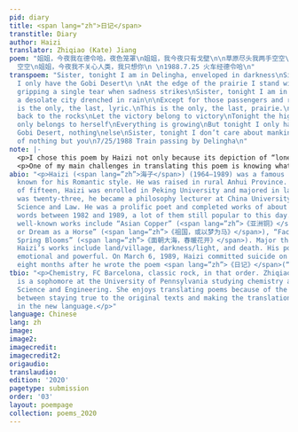 ```yaml
---
pid: diary
title: <span lang="zh">日记</span>
transtitle: Diary
author: Haizi
translator: Zhiqiao (Kate) Jiang
poem: "姐姐，今夜我在德令哈，夜色笼罩\n姐姐，我今夜只有戈壁\n\n草原尽头我两手空空\n悲痛时握不住一颗泪滴\n姐姐，今夜我在德令哈\n这是雨水中一座荒凉的城\n\n除了那些路过的和居住的\n德令哈┄┄今夜\n这是唯一的，最后的，抒情。\n这是唯一的，最后的，草原。\n我把石头还给石头\n让胜利的胜利\n今夜青稞只属于她自己\n一切都在生长\n今夜我只有美丽的戈壁
  空空\n姐姐，今夜我不关心人类，我只想你\n \n1988.7.25 火车经德令哈\n"
transpoem: "Sister, tonight I am in Delingha, enveloped in darkness\nSister, tonight
  I only have the Gobi Desert\n \nAt the edge of the prairie I stand with empty hands\nBarely
  gripping a single tear when sadness strikes\nSister, tonight I am in Delingha\nIt’s
  a desolate city drenched in rain\n\nExcept for those passengers and residents,\nDelingha—tonight,\nThis
  is the only, the last, lyric.\nThis is the only, the last, prairie.\nI give rocks
  back to the rocks\nLet the victory belong to victory\nTonight the highland barley
  only belongs to herself\nEverything is growing\nBut tonight I only have the beautiful
  Gobi Desert, nothing\nelse\nSister, tonight I don’t care about mankind,\nI think
  of nothing but you\n7/25/1988 Train passing by Delingha\n"
note: |-
  <p>I chose this poem by Haizi not only because its depiction of “loneliness” deeply resonated with me, but also because of its imagery and rhythm, both of which I tried to preserve in my translation. <span lang=”zh”>《日记》 </span>(“Diary”) opens with the scene of the poet writing to his sister from the desert in a rainy and lonely night. The imagery of him standing alone facing the vast prairie just struck me when I was reading the poem for the first time. Haizi’s loneliness further develops as he describes that everything else is growing yet he owns nothing. The poem ends with my favorite line as the poet abandons his usual praise of nature and care of creatures. Rather, Haizi shows us a more personal and vulnerable side of him — a younger brother who misses his sister badly in a lonely desert.</p>
  <p>One of my main challenges in translating this poem is knowing what is important and what is not. For the second line in the second stanza, “<span lang=”zh”>悲痛时握不住一颗泪滴</span>,” some translations that I have found were stressing on translating <span lang=”zh”>颗</span>, a measure word for small round objects. But to me, the most important information in the sentence is the verb <span lang=”zh”>握</span>, which means “grip.” “Grip” is not a verb that is typically associated with tears; we normally say “wipe one’s tears.” The phrase “gripping one’s tears” includes the idea of the measure word <span lang=”zh”>颗</span> since it implies the metaphor that his teardrops are like glass balls. This imagery vividly depicts how hard the poet cries since his sadness materializes into something solid that can be grappled. “Grip” also reflects the pain that he is experiencing as he tightens his fingers and makes a fist.</p>
abio: "<p>Haizi (<span lang=”zh”>海子</span>) (1964–1989) was a famous Chinese poet
  known for his Romantic style. He was raised in rural Anhui Province. At the age
  of fifteen, Haizi was enrolled in Peking University and majored in law. When he
  was twenty-three, he became a philosophy lecturer at China University of Political
  Science and Law. He was a prolific poet and completed works of about two million
  words between 1982 and 1989, a lot of them still popular to this day. Some of Haizi’s
  well-known works include “Asian Copper” (<span lang=”zh”>《亚洲铜》</span>), “Motherland,
  or Dream as a Horse” (<span lang=”zh”>《祖国，或以梦为马》</span>), “Facing the Sea, with
  Spring Blooms” (<span lang=”zh”>《面朝大海，春暖花开》</span>). Major themes that appear in
  Haizi’s works include land/village, darkness/light, and death. His poems are expressive,
  emotional and powerful. On March 6, 1989, Haizi committed suicide on a train track,
  eight months after he wrote the poem <span lang=”zh”>《日记》</span>(“Diary”) on a train.</p>"
tbio: "<p>Chemistry, FC Barcelona, classic rock, in that order. Zhiqiao (Kate) Jiang
  is a sophomore at the University of Pennsylvania studying chemistry and Materials
  Science and Engineering. She enjoys translating poems because of the creative liberty
  between staying true to the original texts and making the translations sound natural
  in the new language.</p>"
language: Chinese
lang: zh
image: 
image2: 
imagecredit: 
imagecredit2: 
origaudio: 
translaudio: 
edition: '2020'
pagetype: submission
order: '03'
layout: poempage
collection: poems_2020
---
```

